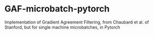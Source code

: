 # GAF-microbatch-pytorch
Implementation of Gradient Agreement Filtering, from Chaubard et al. of Stanford, but for single machine microbatches, in Pytorch
